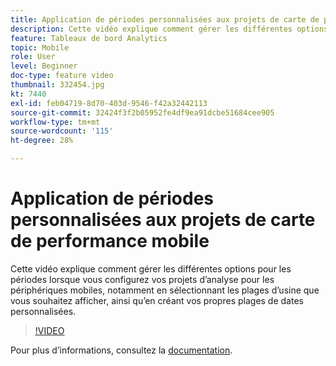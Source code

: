 ```yaml
---
title: Application de périodes personnalisées aux projets de carte de performance mobile
description: Cette vidéo explique comment gérer les différentes options pour les périodes lorsque vous configurez vos projets d’analyse pour les périphériques mobiles, notamment en sélectionnant les plages d’usine que vous souhaitez afficher, ainsi qu’en créant vos propres plages de dates personnalisées.
feature: Tableaux de bord Analytics
topic: Mobile
role: User
level: Beginner
doc-type: feature video
thumbnail: 332454.jpg
kt: 7440
exl-id: feb04719-8d70-403d-9546-f42a32442113
source-git-commit: 32424f3f2b05952fe4df9ea91dcbe51684cee905
workflow-type: tm+mt
source-wordcount: '115'
ht-degree: 28%

---
```


# Application de périodes personnalisées aux projets de carte de performance mobile

Cette vidéo explique comment gérer les différentes options pour les périodes lorsque vous configurez vos projets d’analyse pour les périphériques mobiles, notamment en sélectionnant les plages d’usine que vous souhaitez afficher, ainsi qu’en créant vos propres plages de dates personnalisées.

>[!VIDEO](https://video.tv.adobe.com/v/332454/?quality=12&learn=on)

Pour plus dʼinformations, consultez la [documentation](https://experienceleague.adobe.com/docs/analytics/analyze/mobapp/curator.html?lang=fr).
